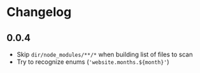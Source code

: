 # Changelog

## 0.0.4

* Skip `dir/node_modules/**/*` when building list of files to scan
* Try to recognize enums (`'website.months.${month}'`)